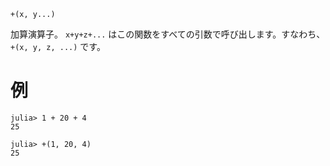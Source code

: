 ```
+(x, y...)
```

加算演算子。 `x+y+z+...` はこの関数をすべての引数で呼び出します。すなわち、 `+(x, y, z, ...)` です。

# 例

```jldoctest
julia> 1 + 20 + 4
25

julia> +(1, 20, 4)
25
```
